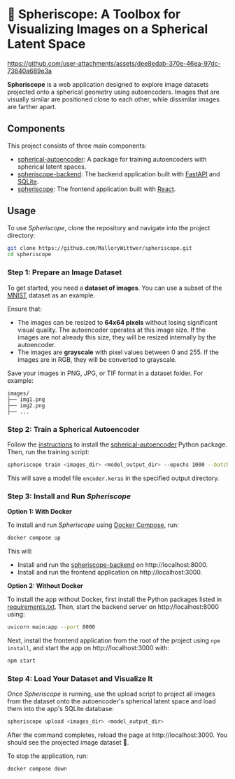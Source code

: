 # 🫧 Spheriscope: A Toolbox for Visualizing Images on a Spherical Latent Space

https://github.com/user-attachments/assets/dee8edab-370e-46ea-97dc-73640a689e3a

**Spheriscope** is a web application designed to explore image datasets projected onto a spherical geometry using autoencoders. Images that are visually similar are positioned close to each other, while dissimilar images are farther apart.

## Components

This project consists of three main components:

- [spherical-autoencoder](./spherical-autoencoder/): A package for training autoencoders with spherical latent spaces.
- [spheriscope-backend](./spheriscope-backend/): The backend application built with [FastAPI](https://fastapi.tiangolo.com/) and [SQLite](https://www.sqlite.org/).
- [spheriscope](./): The frontend application built with [React](https://react.dev/).

## Usage

To use *Spheriscope*, clone the repository and navigate into the project directory:

```sh
git clone https://github.com/MalloryWittwer/spheriscope.git
cd spheriscope
```

### Step 1: Prepare an Image Dataset

To get started, you need a **dataset of images**. You can use a subset of the [MNIST](https://search.brave.com/search?q=mnist&source=desktop) dataset as an example.

Ensure that:

- The images can be resized to **64x64 pixels** without losing significant visual quality. The autoencoder operates at this image size. If the images are not already this size, they will be resized internally by the autoencoder.
- The images are **grayscale** with pixel values between 0 and 255. If the images are in RGB, they will be converted to grayscale.

Save your images in PNG, JPG, or TIF format in a dataset folder. For example:

```
images/
├── img1.png
├── img2.png
├── ...
```

### Step 2: Train a Spherical Autoencoder

Follow the [instructions](./spherical-autoencoder/README.md) to install the [spherical-autoencoder](./spherical-autoencoder/) Python package. Then, run the training script:

```sh
spheriscope train <images_dir> <model_output_dir> --epochs 1000 --batch_size 32
```

This will save a model file `encoder.keras` in the specified output directory.

### Step 3: Install and Run *Spheriscope*

**Option 1: With Docker**

To install and run *Spheriscope* using [Docker Compose](https://docs.docker.com/compose/), run:

```sh
docker compose up
```

This will:

- Install and run the [spheriscope-backend](./spheriscope-backend/) on http://localhost:8000.
- Install and run the frontend application on http://localhost:3000.

**Option 2: Without Docker**

To install the app without Docker, first install the Python packages listed in [requirements.txt](./spheriscope-backend/requirements.txt). Then, start the backend server on http://localhost:8000 using:

```sh
uvicorn main:app --port 8000
```

Next, install the frontend application from the root of the project using `npm install`, and start the app on http://localhost:3000 with:

```sh
npm start
```

### Step 4: Load Your Dataset and Visualize It

Once *Spheriscope* is running, use the upload script to project all images from the dataset onto the autoencoder's spherical latent space and load them into the app's SQLite database:

```sh
spheriscope upload <images_dir> <model_output_dir>
```

After the command completes, reload the page at http://localhost:3000. You should see the projected image dataset 🎉.

To stop the application, run:

```sh
docker compose down
```

